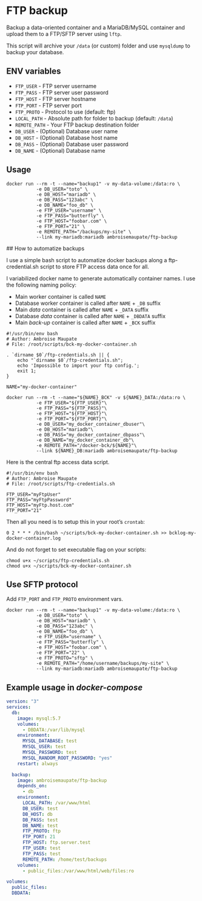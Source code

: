 # FTP backup

Backup a data-oriented container and a MariaDB/MySQL container and
upload them to a FTP/SFTP server using `lftp`.

This script will archive your `/data` (or custom) folder and use `mysqldump` to
backup your database.

## ENV variables

* `FTP_USER` - FTP server username
* `FTP_PASS` - FTP server user password
* `FTP_HOST` - FTP server hostname
* `FTP_PORT` - FTP server port
* `FTP_PROTO` - Protocol to use (default: ftp)
* `LOCAL_PATH` - Absolute path for folder to backup (default: `/data`)
* `REMOTE_PATH` - Your FTP backup destination folder
* `DB_USER` - (Optional) Database user name
* `DB_HOST` - (Optional) Database host name
* `DB_PASS` - (Optional) Database user password
* `DB_NAME` - (Optional) Database name

## Usage

```shell
docker run --rm -t --name="backup1" -v my-data-volume:/data:ro \
           -e DB_USER="toto" \
           -e DB_HOST="mariadb" \
           -e DB_PASS="123abc" \
           -e DB_NAME="foo_db" \
           -e FTP_USER="username" \
           -e FTP_PASS="butterfly" \
           -e FTP_HOST="foobar.com" \
           -e FTP_PORT="21" \
           -e REMOTE_PATH="/backups/my-site" \
           --link my-mariadb:mariadb ambroisemaupate/ftp-backup
```

## How to automatize backups

I use a simple bash script to automatize docker backups along a ftp-credential.sh
script to store FTP access data once for all.

I variabilized docker name to generate automatically container names.
I use the following naming policy:

* Main worker container is called `NAME`
* Database worker container is called after `NAME` + `_DB` suffix
* Main *data* container is called after `NAME` + `_DATA` suffix
* Database *data* container is called after `NAME` + `_DBDATA` suffix
* Main *back-up* container is called after `NAME` + `_BCK` suffix

```shell
#!/usr/bin/env bash
# Author: Ambroise Maupate
# File: /root/scripts/bck-my-docker-container.sh

. `dirname $0`/ftp-credentials.sh || {
    echo "`dirname $0`/ftp-credentials.sh";
    echo 'Impossible to import your ftp config.';
    exit 1;
}

NAME="my-docker-container"

docker run --rm -t --name="${NAME}_BCK" -v ${NAME}_DATA:/data:ro \
           -e FTP_USER="${FTP_USER}"\
           -e FTP_PASS="${FTP_PASS}"\
           -e FTP_HOST="${FTP_HOST}"\
           -e FTP_PORT="${FTP_PORT}"\
           -e DB_USER="my_docker_container_dbuser"\
           -e DB_HOST="mariadb"\
           -e DB_PASS="my_docker_container_dbpass"\
           -e DB_NAME="my_docker_container_db"\
           -e REMOTE_PATH="/docker-bck/${NAME}"\
           --link ${NAME}_DB:mariadb ambroisemaupate/ftp-backup

```

Here is the central ftp access data script.

```shell
#!/usr/bin/env bash
# Author: Ambroise Maupate
# File: /root/scripts/ftp-credentials.sh

FTP_USER="myFtpUser"
FTP_PASS="myFtpPassword"
FTP_HOST="myFtp.host.com"
FTP_PORT="21"

```

Then all you need is to setup this in your root’s `crontab`:

```shell
0 2 * * * /bin/bash ~/scripts/bck-my-docker-container.sh >> bcklog-my-docker-container.log
```

And do not forget to set executable flag on your scripts:

```shell
chmod u+x ~/scripts/ftp-credentials.sh
chmod u+x ~/scripts/bck-my-docker-container.sh
```

## Use SFTP protocol

Add `FTP_PORT` and `FTP_PROTO` environment vars.

```shell
docker run --rm -t --name="backup1" -v my-data-volume:/data:ro \
           -e DB_USER="toto" \
           -e DB_HOST="mariadb" \
           -e DB_PASS="123abc" \
           -e DB_NAME="foo_db" \
           -e FTP_USER="username" \
           -e FTP_PASS="butterfly" \
           -e FTP_HOST="foobar.com" \
           -e FTP_PORT="22" \
           -e FTP_PROTO="sftp" \
           -e REMOTE_PATH="/home/username/backups/my-site" \
           --link my-mariadb:mariadb ambroisemaupate/ftp-backup
```

## Example usage in *docker-compose*

```yaml
version: "3"
services:
  db:
    image: mysql:5.7
    volumes:
      - DBDATA:/var/lib/mysql
    environment:
      MYSQL_DATABASE: test
      MYSQL_USER: test
      MYSQL_PASSWORD: test
      MYSQL_RANDOM_ROOT_PASSWORD: "yes"
    restart: always

  backup:
    image: ambroisemaupate/ftp-backup
    depends_on:
      - db
    environment:
      LOCAL_PATH: /var/www/html
      DB_USER: test
      DB_HOST: db
      DB_PASS: test
      DB_NAME: test
      FTP_PROTO: ftp
      FTP_PORT: 21
      FTP_HOST: ftp.server.test
      FTP_USER: test
      FTP_PASS: test
      REMOTE_PATH: /home/test/backups
    volumes:
      - public_files:/var/www/html/web/files:ro

volumes:
  public_files:
  DBDATA:
```